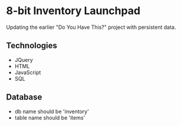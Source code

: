 8-bit Inventory Launchpad
=========================

Updating the earlier "Do You Have This?" project with persistent data.

Technologies
------------
* JQuery
* HTML
* JavaScript
* SQL

Database
--------
* db name should be 'inventory'
* table name should be 'items'
